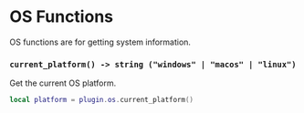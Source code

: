 # OS Functions

OS functions are for getting system information.

### `current_platform() -> string ("windows" | "macos" | "linux")`

Get the current OS platform.

```lua
local platform = plugin.os.current_platform()
```